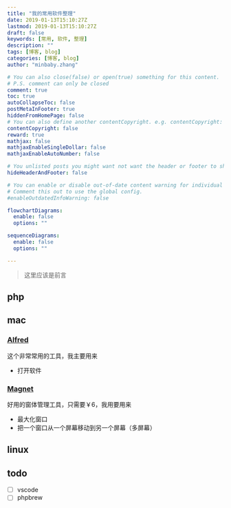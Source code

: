 ```yaml
---
title: "我的常用软件整理"
date: 2019-01-13T15:10:27Z
lastmod: 2019-01-13T15:10:27Z
draft: false
keywords: [常用, 软件, 整理]
description: ""
tags: [博客, blog]
categories: [博客, blog]
author: "minbaby.zhang"

# You can also close(false) or open(true) something for this content.
# P.S. comment can only be closed
comment: true
toc: true
autoCollapseToc: false
postMetaInFooter: true
hiddenFromHomePage: false
# You can also define another contentCopyright. e.g. contentCopyright: "This is another copyright."
contentCopyright: false
reward: true
mathjax: false
mathjaxEnableSingleDollar: false
mathjaxEnableAutoNumber: false

# You unlisted posts you might want not want the header or footer to show
hideHeaderAndFooter: false

# You can enable or disable out-of-date content warning for individual post.
# Comment this out to use the global config.
#enableOutdatedInfoWarning: false

flowchartDiagrams:
  enable: false
  options: ""

sequenceDiagrams: 
  enable: false
  options: ""

---
```


> 这里应该是前言

## php

## mac

### [Alfred](https://www.alfredapp.com/)

这个非常常用的工具，我主要用来

- 打开软件

### [Magnet](http://magnet.crowdcafe.com/)

好用的窗体管理工具，只需要￥6，我用要用来

- 最大化窗口
- 把一个窗口从一个屏幕移动到另一个屏幕（多屏幕）

## linux


## todo

- [ ] vscode
- [ ] phpbrew